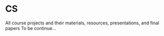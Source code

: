 # CS
All course projects and their materials, resources, presentations, and final papers
To be continue...
